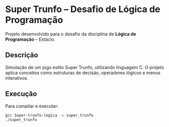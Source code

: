 # Super Trunfo – Desafio de Lógica de Programação

Projeto desenvolvido para o desafio da disciplina de **Lógica de Programação** – Estácio.

## Descrição

Simulação de um jogo estilo Super Trunfo, utilizando linguagem C. O projeto aplica conceitos como estruturas de decisão, operadores lógicos e menus interativos.

## Execução

Para compilar e executar:

```bash
gcc Super-trunfo-logica -o super_trunfo
./super_trunfo
